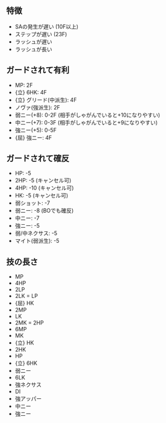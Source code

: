 ## 特徴

- SAの発生が遅い (10F以上)
- ステップが遅い (23F)
- ラッシュが遅い
- ラッシュが長い

## ガードされて有利

- MP: 2F
- {立} 6HK: 4F
- {立} グリード(中派生): 4F
- ノヴァ(強派生): 2F
- 弱ニー(+8): 0-2F (相手がしゃがんでいると+10になりやすい)
- 中ニー(+7): 0-3F (相手がしゃがんでいると+9になりやすい)
- 強ニー(+5): 0-5F
- {屈} 強ニー: 4F

## ガードされて確反

- HP: -5
- 2HP: -5 (キャンセル可)
- 4HP: -10 (キャンセル可)
- HK: -5 (キャンセル可)
- 弱ショット: -7
- 弱ニー: -8 (BOでも確反)
- 中ニー: -7
- 強ニー: -5
- 弱/中ネクサス: -5
- マイト(弱派生): -5

## 技の長さ

- MP
- 4HP
- 2LP
- 2LK = LP
- {屈} HK
- 2MP
- LK
- 2MK = 2HP
- 6MP
- MK
- {立} HK
- 2HK
- HP
- {立} 6HK
- 弱ニー
- 6LK
- 強ネクサス
- DI
- 強アッパー
- 中ニー
- 強ニー
